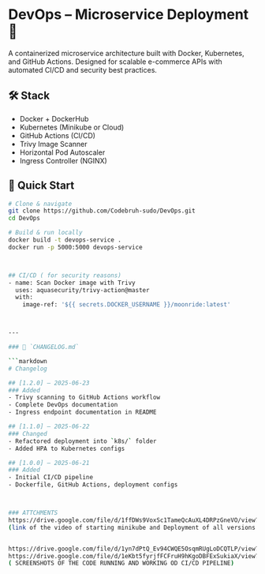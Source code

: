 # DevOps – Microservice Deployment 🚀

A containerized microservice architecture built with Docker, Kubernetes, and GitHub Actions. Designed for scalable e-commerce APIs with automated CI/CD and security best practices.

## 🛠️ Stack
- Docker + DockerHub
- Kubernetes (Minikube or Cloud)
- GitHub Actions (CI/CD)
- Trivy Image Scanner
- Horizontal Pod Autoscaler
- Ingress Controller (NGINX)

## 🚀 Quick Start

```bash
# Clone & navigate
git clone https://github.com/Codebruh-sudo/DevOps.git
cd DevOps

# Build & run locally
docker build -t devops-service .
docker run -p 5000:5000 devops-service



## CI/CD ( for security reasons)
- name: Scan Docker image with Trivy
  uses: aquasecurity/trivy-action@master
  with:
    image-ref: '${{ secrets.DOCKER_USERNAME }}/moonride:latest'



---

### 📓 `CHANGELOG.md`

```markdown
# Changelog

## [1.2.0] – 2025-06-23
### Added
- Trivy scanning to GitHub Actions workflow
- Complete DevOps documentation
- Ingress endpoint documentation in README

## [1.1.0] – 2025-06-22
### Changed
- Refactored deployment into `k8s/` folder
- Added HPA to Kubernetes configs

## [1.0.0] – 2025-06-21
### Added
- Initial CI/CD pipeline
- Dockerfile, GitHub Actions, deployment configs



### ATTCHMENTS
https://drive.google.com/file/d/1ffDWs9VoxSc1TameQcAuXL4DRPzGneVO/view?usp=drive_link
(link of the video of starting minikube and Deployment of all versions of containers )


https://drive.google.com/file/d/1yn7dPtQ_Ev94CWQE5OsqmRUgLoDCQTLP/view?usp=drive_link
https://drive.google.com/file/d/1eKbt5fyrjfFCFruH9hKgoDBFExSukiaX/view?usp=drive_link
( SCREENSHOTS OF THE CODE RUNNING AND WORKING OD CI/CD PIPELINE)
